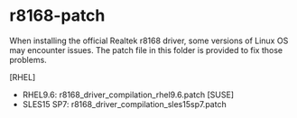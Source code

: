 # r8168-patch
When installing the official Realtek r8168 driver, some versions of Linux OS may encounter issues. The patch file in this folder is provided to fix those problems.

[RHEL]
- RHEL9.6: r8168_driver_compilation_rhel9.6.patch
[SUSE]
- SLES15 SP7: r8168_driver_compilation_sles15sp7.patch
